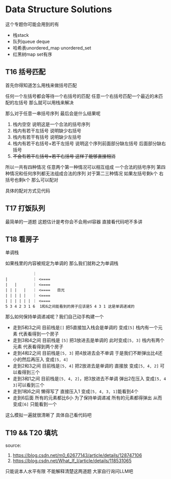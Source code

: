 # Data Structure Solutions

这个专题你可能会用到的有

- 栈stack
- 队列queue deque
- 哈希表unordered_map unordered_set
- 红黑树map set有序

## T16 括号匹配

首先你得知道怎么用栈来做括号匹配

任何一个左括号都会等待一个右括号的匹配 任意一个右括号匹配一个最近的未匹配的左括号 那么就可以用栈来解决

那么对于任意一串括号序列 最后会是什么结果呢

1. 栈内空空 说明这是一个合法的括号序列 
2. 栈内有若干左括号 说明缺少右括号
3. 栈内有若干有括号 说明缺少左括号
4. 栈内有若干右括号+若干左括号 说明这个序列前面部分缺左括号 后面部分缺右括号
5. ~~不会有若干左括号+若干右括号 这样子能够直接相消~~

所以一共有四种情况 任意两个第一种情况可以相互组成 一个合法的括号序列 第四种情况和任何序列都无法组成合法的序列 对于第二三种情况 如果左括号剩k个 右括号也剩k个 那么可以配对

具体的配对方式见代码

## T17 打饭队列

最简单的一道题 这题估计是考你会不会用stl容器 直接看代码吧不多讲

## T18 看房子

单调栈

如果栈里的内容被规定为单调的 那么我们就称之为单调栈

```
            ｜
|           ｜ <====
|   |       ｜ <====
| | |   |   ｜ <====   目光
| | | | |   ｜ <====
| | | | | | ｜ <====
5 3 4 2 3 1 6  1和6之间能看到的房子应该是5 4 3 1 这是单调递减的
```

那么如何保持单调递减呢？我们自己动手构建一个

- 走到5和3之间 目前栈是`[]` 把5直接加入栈会是单调的 变成`[5]`  栈内有一个元素 代表看得到一个房子
- 走到3和4之间 目前栈是 `[5]` 把3放进去是单调的 此时变成`[5, 3]` 栈内有两个元素 代表看得到两个房子
- 走到4和2之间 目前栈是`[5, 3]` 把4放进去会不单调 于是我们不断弹出比4还小的然后再压入 变成`[5, 4]`
- 走到2和3之间 目前栈是`[5, 4]` 把2放进去是单调的 直接放 变成`[5, 4, 2]` 可以看得到三个
- 走到3和1之间 目前栈是`[5, 4, 2]`，把3放进去不单调 弹出2在压入 变成`[5, 4 3]`可以看到三个
- 走到1和6之间 懒得写了 直接压入1 变成`[5, 4, 3, 1]`能看到4个
- 走到6后面 所有的元素都比6小 为了保持单调递减 所有的元素都得弹出 从而 变成`[6]` 只能看到一个

这么模拟一遍就很清晰了 具体自己看代码吧

## T19 && T20 填坑

source: 

1. https://blog.csdn.net/m0_62677143/article/details/128747106
2. https://blog.csdn.net/What_If_I/article/details/118531065

只能说本人水平有限 不能解释清楚这两道题 大家自行询问LLM吧